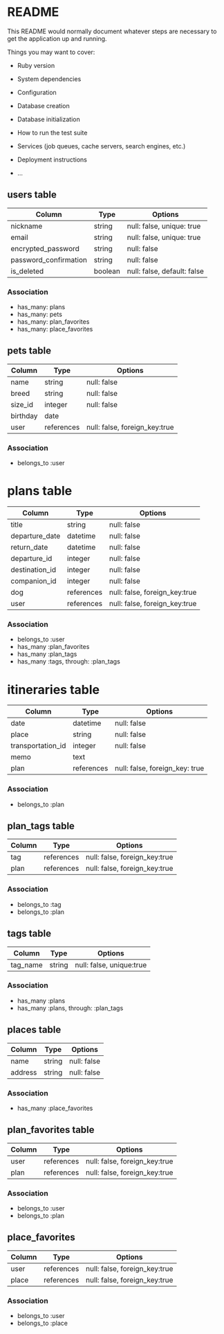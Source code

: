 # README

This README would normally document whatever steps are necessary to get the
application up and running.

Things you may want to cover:

* Ruby version

* System dependencies

* Configuration

* Database creation

* Database initialization

* How to run the test suite

* Services (job queues, cache servers, search engines, etc.)

* Deployment instructions

* ...


## users table
|Column                |Type   |Options                      |
|----------------------|--------|----------------------------|
|nickname              |string  |null: false, unique: true   |
|email                 |string  |null: false, unique: true   |
|encrypted_password    |string  |null: false                 |
|password_confirmation |string  |null: false                 |
|is_deleted            |boolean |null: false, default: false |

### Association
- has_many: plans
- has_many: pets
- has_many: plan_favorites
- has_many: place_favorites

## pets table
|Column                |Type        |Options                        |
|----------------------|------------|-------------------------------|
|name                  |string      |null: false                    |
|breed                 |string      |null: false                    |
|size_id               |integer     |null: false                    |
|birthday              |date        |                               |
|user                  |references  |null: false, foreign_key:true  |

### Association
- belongs_to :user


# plans table
|Column                |Type    |Options                           |
|----------------------|------------|------------------------------|
|title                 |string      |null: false                   |
|departure_date        |datetime    |null: false                   |
|return_date           |datetime    |null: false                   |
|departure_id          |integer     |null: false                   |
|destination_id        |integer     |null: false                   |
|companion_id          |integer     |null: false                   |
|dog                   |references  |null: false, foreign_key:true |
|user                  |references  |null: false, foreign_key:true |

### Association
- belongs_to :user
- has_many :plan_favorites
- has_many :plan_tags 
- has_many :tags, through: :plan_tags

# itineraries table
|Column                |Type    |Options                           |
|----------------------|------------|------------------------------|
|date                  |datetime    |null: false                   |
|place                 |string      |null: false                   |
|transportation_id     |integer     |null: false                   |
|memo                  |text        |                              |
|plan                  |references  |null: false, foreign_key: true|

### Association
- belongs_to :plan

## plan_tags table 
|Column                |Type    |Options                           |
|----------------------|------------|------------------------------|
|tag                   |references  |null: false, foreign_key:true |
|plan                  |references  |null: false, foreign_key:true |

### Association
- belongs_to :tag
- belongs_to :plan

## tags table 
|Column                |Type    |Options                           |
|----------------------|------------|------------------------------|
|tag_name              |string      |null: false, unique:true |

### Association
- has_many :plans 
- has_many :plans, through: :plan_tags


## places table
|Column                |Type    |Options                           |
|----------------------|------------|------------------------------|
|name                  |string      |null: false                   |
|address               |string      |null: false                   |

### Association
- has_many :place_favorites

## plan_favorites table 
|Column                |Type    |Options                           |
|----------------------|------------|------------------------------|
|user                  |references  |null: false, foreign_key:true |
|plan                  |references  |null: false, foreign_key:true |

### Association
- belongs_to :user
- belongs_to :plan


## place_favorites
|Column                |Type    |Options                           |
|----------------------|------------|------------------------------|
|user                  |references  |null: false, foreign_key:true |
|place                 |references  |null: false, foreign_key:true |

### Association
- belongs_to :user
- belongs_to :place